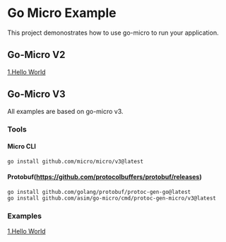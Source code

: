 # Go Micro Example
This project demonostrates how to use go-micro to run your application.

## Go-Micro V2
[1.Hello World](https://github.com/xpunch/go-micro-examples/tree/main/v2/helloworld)

## Go-Micro V3
All examples are based on go-micro v3.
### Tools
#### Micro CLI
```
go install github.com/micro/micro/v3@latest
```
#### Protobuf(https://github.com/protocolbuffers/protobuf/releases)
```
go install github.com/golang/protobuf/protoc-gen-go@latest
go install github.com/asim/go-micro/cmd/protoc-gen-micro/v3@latest
```

### Examples
[1.Hello World](https://github.com/xpunch/go-micro-examples/tree/main/v3/helloworld)